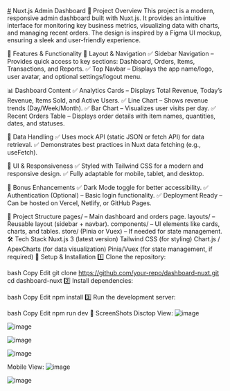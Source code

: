 [#](https://www.google.com/url?sa=i&url=https%3A%2F%2Fcubettech.com%2Fresources%2Fblog%2Fnuxt-js-and-vue-js-reasons-why-they-differ-and-when-do-they-combine%2F&psig=AOvVaw05sCdpibjRfQipj2j5DeFG&ust=1740342449690000&source=images&cd=vfe&opi=89978449&ved=0CBYQjRxqFwoTCNjd8P6O2IsDFQAAAAAdAAAAABAE)
Nuxt.js Admin Dashboard
📌 Project Overview
This project is a modern, responsive admin dashboard built with Nuxt.js. It provides an intuitive interface for monitoring key business metrics, visualizing data with charts, and managing recent orders. The design is inspired by a Figma UI mockup, ensuring a sleek and user-friendly experience.

🚀 Features & Functionality
🔹 Layout & Navigation
✅ Sidebar Navigation – Provides quick access to key sections: Dashboard, Orders, Items, Transactions, and Reports.
✅ Top Navbar – Displays the app name/logo, user avatar, and optional settings/logout menu.

📊 Dashboard Content
✅ Analytics Cards – Displays Total Revenue, Today’s Revenue, Items Sold, and Active Users.
✅ Line Chart – Shows revenue trends (Day/Week/Month).
✅ Bar Chart – Visualizes user visits per day.
✅ Recent Orders Table – Displays order details with item names, quantities, dates, and statuses.

📡 Data Handling
✅ Uses mock API (static JSON or fetch API) for data retrieval.
✅ Demonstrates best practices in Nuxt data fetching (e.g., useFetch).

🎨 UI & Responsiveness
✅ Styled with Tailwind CSS for a modern and responsive design.
✅ Fully adaptable for mobile, tablet, and desktop.

🌙 Bonus Enhancements
✅ Dark Mode toggle for better accessibility.
✅ Authentication (Optional) – Basic login functionality.
✅ Deployment Ready – Can be hosted on Vercel, Netlify, or GitHub Pages.

📁 Project Structure
pages/ – Main dashboard and orders page.
layouts/ – Reusable layout (sidebar + navbar).
components/ – UI elements like cards, charts, and tables.
store/ (Pinia or Vuex) – If needed for state management.
🛠️ Tech Stack
Nuxt.js 3 (latest version)
Tailwind CSS (for styling)
Chart.js / ApexCharts (for data visualization)
Pinia/Vuex (for state management, if required)
📜 Setup & Installation
1️⃣ Clone the repository:

bash
Copy
Edit
git clone https://github.com/your-repo/dashboard-nuxt.git
cd dashboard-nuxt
2️⃣ Install dependencies:

bash
Copy
Edit
npm install
3️⃣ Run the development server:

bash
Copy
Edit
npm run dev
📁 ScreenShots
Disctop View: 
![image](https://github.com/user-attachments/assets/d184d9f9-8bb1-4c56-8ac0-263448997e6a)

![image](https://github.com/user-attachments/assets/795fa3b0-7751-479c-94d7-cc60e24e482d)

![image](https://github.com/user-attachments/assets/1d278306-7e71-4ec2-ab5b-bc7f5615e4f7)

![image](https://github.com/user-attachments/assets/19a3cdbb-f987-491f-8e62-a15378c52792)

Mobile View: 
![image](https://github.com/user-attachments/assets/d5409301-acd0-4cef-a9ad-20ffe07cdf66)

![image](https://github.com/user-attachments/assets/6b3a6213-593a-4b6d-861b-8e73dd4b6d01)



